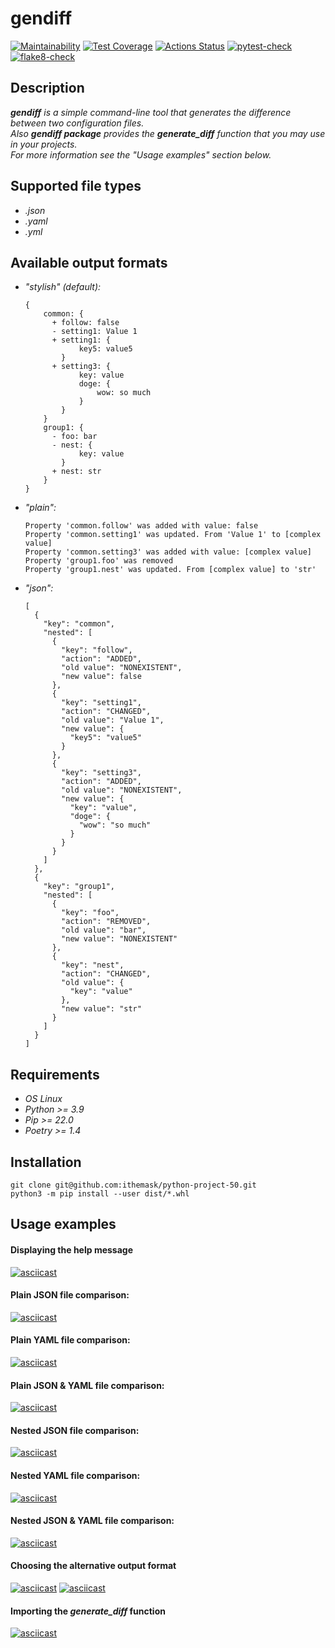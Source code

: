 # gendiff
[![Maintainability](https://api.codeclimate.com/v1/badges/2d017081cd6bac950f2b/maintainability)](https://codeclimate.com/github/ithemask/python-project-50/maintainability)
[![Test Coverage](https://api.codeclimate.com/v1/badges/2d017081cd6bac950f2b/test_coverage)](https://codeclimate.com/github/ithemask/python-project-50/test_coverage)
[![Actions Status](https://github.com/ithemask/python-project-50/actions/workflows/hexlet-check.yml/badge.svg)](https://github.com/ithemask/python-project-50/actions)
[![pytest-check](https://github.com/ithemask/python-project-50/actions/workflows/pytest-check.yml/badge.svg)](https://github.com/ithemask/python-project-50/actions/workflows/pytest-check.yml)
[![flake8-check](https://github.com/ithemask/python-project-50/actions/workflows/flake8-check.yml/badge.svg)](https://github.com/ithemask/python-project-50/actions/workflows/flake8-check.yml)
## Description
___gendiff___ _is a simple command-line tool that generates the difference between two configuration files._  
_Also ___gendiff package___ provides the ___generate_diff___ function that you may use in your projects._  
_For more information see the "Usage examples" section below._
## Supported file types
  + _.json_
  + _.yaml_
  + _.yml_
## Available output formats
  + _"stylish" (default):_
    ```
    {
        common: {
          + follow: false
          - setting1: Value 1
          + setting1: {
                key5: value5
            }
          + setting3: {
                key: value
                doge: {
                    wow: so much
                }
            }
        }
        group1: {
          - foo: bar
          - nest: {
                key: value
            }
          + nest: str
        }
    }
    ```
  + _"plain":_
    ```
    Property 'common.follow' was added with value: false
    Property 'common.setting1' was updated. From 'Value 1' to [complex value]
    Property 'common.setting3' was added with value: [complex value]
    Property 'group1.foo' was removed
    Property 'group1.nest' was updated. From [complex value] to 'str'
    ```
  + _"json":_
    ```
    [
      {
        "key": "common",
        "nested": [
          {
            "key": "follow",
            "action": "ADDED",
            "old value": "NONEXISTENT",
            "new value": false
          },
          {
            "key": "setting1",
            "action": "CHANGED",
            "old value": "Value 1",
            "new value": {
              "key5": "value5"
            }
          },
          {
            "key": "setting3",
            "action": "ADDED",
            "old value": "NONEXISTENT",
            "new value": {
              "key": "value",
              "doge": {
                "wow": "so much"
              }
            }
          }
        ]
      },
      {
        "key": "group1",
        "nested": [
          {
            "key": "foo",
            "action": "REMOVED",
            "old value": "bar",
            "new value": "NONEXISTENT"
          },
          {
            "key": "nest",
            "action": "CHANGED",
            "old value": {
              "key": "value"
            },
            "new value": "str"
          }
        ]
      }
    ]
    ```
## Requirements
  + _OS Linux_
  + _Python >= 3.9_
  + _Pip >= 22.0_
  + _Poetry >= 1.4_
## Installation
```
git clone git@github.com:ithemask/python-project-50.git
python3 -m pip install --user dist/*.whl
```
## Usage examples
#### Displaying the help message
[![asciicast](https://asciinema.org/a/mkyVFtUV17ZiKu6tZ89dlGmaH.svg)](https://asciinema.org/a/mkyVFtUV17ZiKu6tZ89dlGmaH)
#### Plain JSON file comparison:
[![asciicast](https://asciinema.org/a/m5PC9PVIPFEJOZINPGhzh0wii.svg)](https://asciinema.org/a/m5PC9PVIPFEJOZINPGhzh0wii)
#### Plain YAML file comparison:
[![asciicast](https://asciinema.org/a/7Sug1XmQItCo3qOXCQOTSdsYN.svg)](https://asciinema.org/a/7Sug1XmQItCo3qOXCQOTSdsYN)
#### Plain JSON & YAML file comparison:
[![asciicast](https://asciinema.org/a/w9If6nHbTRB9WKPRMXTH1FlYj.svg)](https://asciinema.org/a/w9If6nHbTRB9WKPRMXTH1FlYj)
#### Nested JSON file comparison:
[![asciicast](https://asciinema.org/a/JwxSbBbWqqloIiSjAY2Z40gK0.svg)](https://asciinema.org/a/JwxSbBbWqqloIiSjAY2Z40gK0)
#### Nested YAML file comparison:
[![asciicast](https://asciinema.org/a/BacX7RIOvdtbwAlxSqfyMQH9I.svg)](https://asciinema.org/a/BacX7RIOvdtbwAlxSqfyMQH9I)
#### Nested JSON & YAML file comparison:
[![asciicast](https://asciinema.org/a/lswyzmZLO04RRFVDOTzlK6nzo.svg)](https://asciinema.org/a/lswyzmZLO04RRFVDOTzlK6nzo)
#### Choosing the alternative output format
[![asciicast](https://asciinema.org/a/lqKv4iz8PbtDhS4sZBaxIPJmD.svg)](https://asciinema.org/a/lqKv4iz8PbtDhS4sZBaxIPJmD)
[![asciicast](https://asciinema.org/a/FSZjjqeubp8LqNjAVpm2jlFBR.svg)](https://asciinema.org/a/FSZjjqeubp8LqNjAVpm2jlFBR)
#### Importing the ___generate_diff___ function
[![asciicast](https://asciinema.org/a/waytT5fwnip0Rhb8tGLD4b18D.svg)](https://asciinema.org/a/waytT5fwnip0Rhb8tGLD4b18D)
